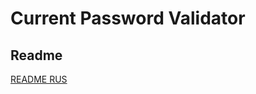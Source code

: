 Current Password Validator
===

Readme
---

[README RUS](http://www.elisdn.ru/blog/10/dcurrentpassword-validaciia-tekushego-parolia)